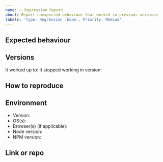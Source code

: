 ```yaml
---
name: 💥 Regression Report
about: Report unexpected behaviour that worked in previous versions
labels: 'Type: Regression :boom:, Priority: Medium'
---
```


<!--lint disable heading-style -->
## Expected behaviour
<!-- A clear and concise description of what the regression is and what you expected to happen -->

## Versions

It worked up to: 
It stopped working in version: 

## How to reproduce
<!-- Steps to reproduce the regression -->

## Environment
-   Version: 
-   OS(s): 
-   Browser(s) (if applicable): 
-   Node version: 
-   NPM version: 

## Link or repo
<!-- Paste a REPL/CodePen/LogRocket or minimal Github repo link -->
